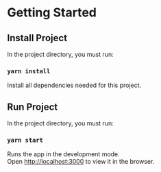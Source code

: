 # Getting Started

## Install Project

In the project directory, you must run:

### `yarn install`

Install all dependencies needed for this project.

## Run Project

In the project directory, you must run:

### `yarn start`

Runs the app in the development mode.\
Open [http://localhost:3000](http://localhost:3000) to view it in the browser.
